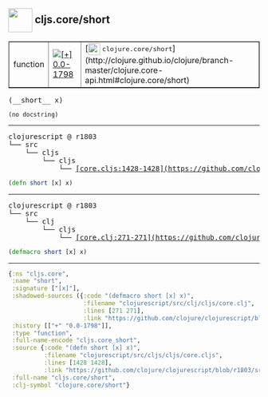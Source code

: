 ## <img width="48px" valign="middle" src="http://i.imgur.com/Hi20huC.png"> cljs.core/short

 <table border="1">
<tr>
<td>function</td>
<td><a href="https://github.com/cljsinfo/api-refs/tree/0.0-1798"><img valign="middle" alt="[+] 0.0-1798" src="https://img.shields.io/badge/+-0.0--1798-lightgrey.svg"></a> </td>
<td>
[<img height="24px" valign="middle" src="http://i.imgur.com/1GjPKvB.png"> <samp>clojure.core/short</samp>](http://clojure.github.io/clojure/branch-master/clojure.core-api.html#clojure.core/short)
</td>
</tr>
</table>

 <samp>
(__short__ x)<br>
</samp>

```
(no docstring)
```

---

 <pre>
clojurescript @ r1803
└── src
    └── cljs
        └── cljs
            └── <ins>[core.cljs:1428-1428](https://github.com/clojure/clojurescript/blob/r1803/src/cljs/cljs/core.cljs#L1428-L1428)</ins>
</pre>

```clj
(defn short [x] x)
```


---

 <pre>
clojurescript @ r1803
└── src
    └── clj
        └── cljs
            └── <ins>[core.clj:271-271](https://github.com/clojure/clojurescript/blob/r1803/src/clj/cljs/core.clj#L271-L271)</ins>
</pre>

```clj
(defmacro short [x] x)
```

---

```clj
{:ns "cljs.core",
 :name "short",
 :signature ["[x]"],
 :shadowed-sources ({:code "(defmacro short [x] x)",
                     :filename "clojurescript/src/clj/cljs/core.clj",
                     :lines [271 271],
                     :link "https://github.com/clojure/clojurescript/blob/r1803/src/clj/cljs/core.clj#L271-L271"}),
 :history [["+" "0.0-1798"]],
 :type "function",
 :full-name-encode "cljs.core_short",
 :source {:code "(defn short [x] x)",
          :filename "clojurescript/src/cljs/cljs/core.cljs",
          :lines [1428 1428],
          :link "https://github.com/clojure/clojurescript/blob/r1803/src/cljs/cljs/core.cljs#L1428-L1428"},
 :full-name "cljs.core/short",
 :clj-symbol "clojure.core/short"}

```
